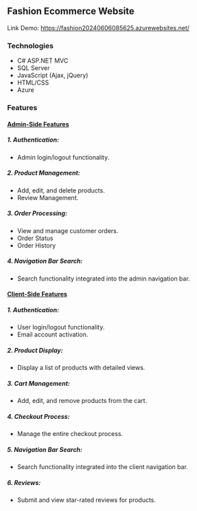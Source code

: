 ## Fashion Ecommerce Website
Link Demo: https://fashion20240606085625.azurewebsites.net/

### Technologies
- C# ASP.NET MVC
- SQL Server
- JavaScript (Ajax, jQuery)
- HTML/CSS
- Azure

### Features

#### <ins>Admin-Side Features</ins>

##### 1. Authentication:
  - Admin login/logout functionality.
##### 2. Product Management:
  - Add, edit, and delete products.
  - Review Management.
##### 3. Order Processing:
  - View and manage customer orders.
  - Order Status
  - Order History
##### 4. Navigation Bar Search:
  - Search functionality integrated into the admin navigation bar.

#### <ins>Client-Side Features</ins>

##### 1. Authentication:
  - User login/logout functionality.
  - Email account activation.
##### 2. Product Display:
  - Display a list of products with detailed views.
##### 3. Cart Management:
  - Add, edit, and remove products from the cart.
##### 4. Checkout Process:
  - Manage the entire checkout process.
##### 5. Navigation Bar Search:
  - Search functionality integrated into the client navigation bar.
##### 6. Reviews:
  - Submit and view star-rated reviews for products.
